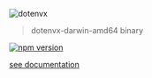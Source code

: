 ![dotenvx](https://dotenvx.com/better-banner.png)

> dotenvx-darwin-amd64 binary

[![npm version](https://img.shields.io/npm/v/@dotenvx/dotenvx-darwin-amd64.svg)](https://www.npmjs.com/package/@dotenvx/dotenvx-darwin-amd64)

[see documentation](https://github.com/dotenvx/dotenvx)

&nbsp;
